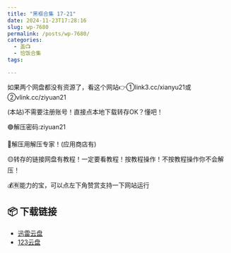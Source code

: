 ```yaml
---
title: "黑框合集 17-21"
date: 2024-11-23T17:28:16
slug: wp-7680
permalink: /posts/wp-7680/
categories:
  - 盖📺
  - 恰饭合集
tags:

---
```


如果两个网盘都没有资源了，看这个网站👉①link3.cc/xianyu21或②vlink.cc/ziyuan21

(本站)不需要注册账号！直接点本地下载转存OK？懂吧！

🟢解压密码:ziyuan21

🔵解压用解压专家！(应用商店有)

🟡转存的链接网盘有教程！一定要看教程！按教程操作！不按教程操作你不会解压！

💰🈶能力的宝，可以点左下角赞赏支持一下网站运行

## 📦 下载链接
- [迅雷云盘](https://blziyuan21.com/pay-download/7680?key=250e362a92&down_id=0)
- [123云盘](https://blziyuan21.com/pay-download/7680?key=250e362a92&down_id=1)

